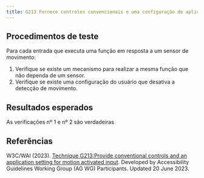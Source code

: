 ```yaml
---
title: G213 Fornece controles convencionais e uma configuração de aplicativo para entrada ativada por movimento
---
```


## Procedimentos de teste

Para cada entrada que executa uma função em resposta a um sensor de movimento:
1. Verifique se existe um mecanismo para realizar a mesma função que não dependa de um sensor.
2. Verifique se existe uma configuração do usuário que desativa a detecção de movimento.

## Resultados esperados
As verificações nº 1 e nº 2 são verdadeiras

## Referências

W3C/WAI (2023). [Technique G213:Provide conventional controls and an application setting for motion activated input](https://www.w3.org/WAI/WCAG21/Techniques/general/G213). Developed by Accessibility Guidelines Working Group (AG WG) Participants. Updated 20 June 2023.